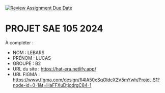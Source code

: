 [![Review Assignment Due Date](https://classroom.github.com/assets/deadline-readme-button-22041afd0340ce965d47ae6ef1cefeee28c7c493a6346c4f15d667ab976d596c.svg)](https://classroom.github.com/a/tqlspz30)
# PROJET SAE 105 2024

À compléter :

- NOM : LEBARS
- PRÉNOM : LUCAS
- GROUPE : B2
- URL du site : https://hat-era.netlify.app/
- URL FIGMA : https://www.figma.com/design/fl4lA50eSqOldcX2V5mYwh/Projet-S1?node-id=0-1&t=HaFFXuDtjodrgC84-1
